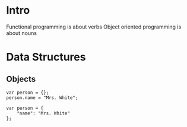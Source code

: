 Intro
=====
Functional programming is about verbs
Object oriented programming is about nouns


Data Structures
===============

Objects
------

    var person = {};
    person.name = "Mrs. White";

    var person = {
        "name": "Mrs. White"
    };
